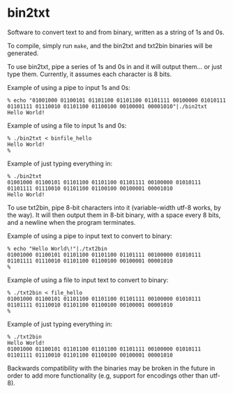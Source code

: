 # bin2txt
Software to convert text to and from binary, written as a string of 1s and 0s.

To compile, simply run `make`, and the bin2txt and txt2bin binaries will be generated. 

To use bin2txt, pipe a series of 1s and 0s in and it will output them… or just type them. Currently, it assumes each character is 8 bits.

Example of using a pipe to input 1s and 0s:

```
% echo "01001000 01100101 01101100 01101100 01101111 00100000 01010111 01101111 01110010 01101100 01100100 00100001 00001010"|./bin2txt
Hello World!
```

Example of using a file to input 1s and 0s:

```
% ./bin2txt < binfile_hello
Hello World!
%
```

Example of just typing everything in:

```
% ./bin2txt
01001000 01100101 01101100 01101100 01101111 00100000 01010111 01101111 01110010 01101100 01100100 00100001 00001010
Hello World!

```

To use txt2bin, pipe 8-bit characters into it (variable-width utf-8 works, by the way). It will then output them in 8-bit binary, with a space every 8 bits, and a newline when the program terminates.

Example of using a pipe to input text to convert to binary:

```
% echo "Hello World\!"|./txt2bin
01001000 01100101 01101100 01101100 01101111 00100000 01010111 01101111 01110010 01101100 01100100 00100001 00001010
%
```

Example of using a file to input text to convert to binary:

```
% ./txt2bin < file_hello
01001000 01100101 01101100 01101100 01101111 00100000 01010111 01101111 01110010 01101100 01100100 00100001 00001010
%
```

Example of just typing everything in: 

```
% ./txt2bin
Hello World!
01001000 01100101 01101100 01101100 01101111 00100000 01010111 01101111 01110010 01101100 01100100 00100001 00001010 
```

Backwards compatibility with the binaries may be broken in the future in order to add more functionality (e.g, support for encodings other than utf-8). 